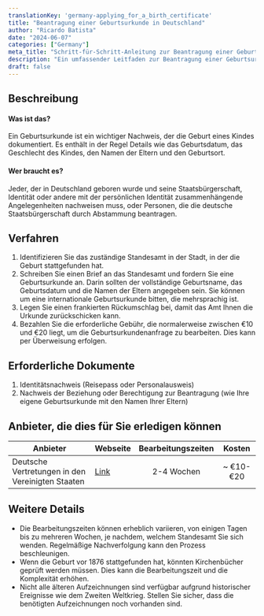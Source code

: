 ```yaml
---
translationKey: 'germany-applying_for_a_birth_certificate'
title: "Beantragung einer Geburtsurkunde in Deutschland"
author: "Ricardo Batista"
date: "2024-06-07"
categories: ["Germany"]
meta_title: "Schritt-für-Schritt-Anleitung zur Beantragung einer Geburtsurkunde in Deutschland"
description: "Ein umfassender Leitfaden zur Beantragung einer Geburtsurkunde in Deutschland, den erforderlichen Dokumenten und dem beteiligten Verfahren."
draft: false
---
```


## Beschreibung
#### Was ist das?
Ein Geburtsurkunde ist ein wichtiger Nachweis, der die Geburt eines Kindes dokumentiert. Es enthält in der Regel Details wie das Geburtsdatum, das Geschlecht des Kindes, den Namen der Eltern und den Geburtsort.

#### Wer braucht es?
Jeder, der in Deutschland geboren wurde und seine Staatsbürgerschaft, Identität oder andere mit der persönlichen Identität zusammenhängende Angelegenheiten nachweisen muss, oder Personen, die die deutsche Staatsbürgerschaft durch Abstammung beantragen.

## Verfahren
1. Identifizieren Sie das zuständige Standesamt in der Stadt, in der die Geburt stattgefunden hat.
2. Schreiben Sie einen Brief an das Standesamt und fordern Sie eine Geburtsurkunde an. Darin sollten der vollständige Geburtsname, das Geburtsdatum und die Namen der Eltern angegeben sein. Sie können um eine internationale Geburtsurkunde bitten, die mehrsprachig ist.
3. Legen Sie einen frankierten Rückumschlag bei, damit das Amt Ihnen die Urkunde zurückschicken kann.
4. Bezahlen Sie die erforderliche Gebühr, die normalerweise zwischen €10 und €20 liegt, um die Geburtsurkundenanfrage zu bearbeiten. Dies kann per Überweisung erfolgen.

## Erforderliche Dokumente
1. Identitätsnachweis (Reisepass oder Personalausweis)
2. Nachweis der Beziehung oder Berechtigung zur Beantragung (wie Ihre eigene Geburtsurkunde mit den Namen Ihrer Eltern)

## Anbieter, die dies für Sie erledigen können

| Anbieter        |     Webseite     |     Bearbeitungszeiten    |       Kosten      |
| --------------- | --------------- |  :-------------: | :-------------: |
| Deutsche Vertretungen in den Vereinigten Staaten  | [Link](https://www.germany.info/us-en/service/05-FamilyMatters/birth-certificate/906660) | 2-4 Wochen| ~ €10-€20  |

## Weitere Details
- Die Bearbeitungszeiten können erheblich variieren, von einigen Tagen bis zu mehreren Wochen, je nachdem, welchem Standesamt Sie sich wenden. Regelmäßige Nachverfolgung kann den Prozess beschleunigen.
- Wenn die Geburt vor 1876 stattgefunden hat, könnten Kirchenbücher geprüft werden müssen. Dies kann die Bearbeitungszeit und die Komplexität erhöhen.
- Nicht alle älteren Aufzeichnungen sind verfügbar aufgrund historischer Ereignisse wie dem Zweiten Weltkrieg. Stellen Sie sicher, dass die benötigten Aufzeichnungen noch vorhanden sind.